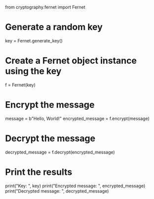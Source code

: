 from cryptography.fernet import Fernet

# Generate a random key
key = Fernet.generate_key()

# Create a Fernet object instance using the key
f = Fernet(key)

# Encrypt the message
message = b"Hello, World!"
encrypted_message = f.encrypt(message)

# Decrypt the message
decrypted_message = f.decrypt(encrypted_message)

# Print the results
print("Key: ", key)
print("Encrypted message: ", encrypted_message)
print("Decrypted message: ", decrypted_message)
